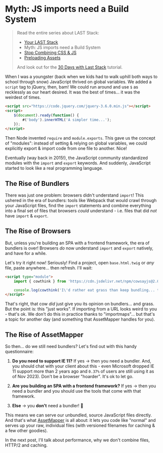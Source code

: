 # Myth: JS imports need a Build System

> Read the entire series about LAST Stack:
> * [Your LAST Stack](/blog/last-stack)
> * Myth: JS imports need a Build System
> * [Stop Combining CSS & JS](/blog/stop-combining-files)
> * [Preloading Assets](/blog/preloading)
>
> And look out for the [30 Days with Last Stack](https://symfonycasts.com/screencast/30-days-last)
> tutorial.

When I was a youngster (back when we kids had to walk uphill both ways to
school through snow) JavaScript thrived on global variables. We added a
`script` tag to jQuery, then, bam! We could run around and use `$` as
recklessly as our heart desired. It was the best of times... it was the
weirdest of times.

```html
<script src="https://code.jquery.com/jquery-3.6.0.min.js"></script>
<script>
    $(document).ready(function() {
        #('body').innerHTML('A simpler time...');
    });
</script>
```

Then Node invented `require` and `module.exports`. This gave
us the concept of "modules": instead of setting & relying on global
variables, we could explicitly export & import code from one file to
another. Nice!

Eventually (way back in 2015!), the JavaScript community standardized
modules with the `import` and `export` keywords. And suddenly,
JavaScript started to look like a real programming language.

## The Rise of Bundlers

There was just one problem: browsers didn't understand `import`! This ushered
in the era of bundlers: tools like Webpack that would crawl through your
JavaScript files, find the `import` statements and combine everything into a
final set of files that browsers *could* understand - i.e. files that did *not*
have `import` & `export`.

## The Rise of Browsers

But, unless you're building an SPA with a frontend framework, the era of
bundlers is over! Browsers *do* now understand `import` and `export` natively,
and have for a while.

Let's try it right now! Seriously! Find a project, open `base.html.twig` or *any* file,
paste anywhere... then refresh. I'll wait:

```html
<script type="module">
    import { cowthink } from 'https://cdn.jsdelivr.net/npm/cowsayjs@2.0.0/+esm';

    console.log(cowthink('I\'d rather eat grass than keep bundling... though I do ❤️ grass...'));
</script>
```

That's right, that cow *did* just give you its opinion on bundlers... and grass. But the
point is: this "just works". If importing from a URL looks weird to you - that's
ok. We don't do this in practice thanks to "importmaps"... but that's a topic
for another day (and something that AssetMapper handles for you).

## The Rise of AssetMapper

So then... do we still need bundlers? Let's find out with this handy questionnaire:

1) **Do you need to support IE 11?** If yes -> then you need a bundler.
And, you should chat with your client about this - even
Microsoft dropped IE 11 support more than 2 years ago and `0.37%`
of users are still using it as of Nov 2023). Don't be a browser "hoarder".
It's ok to let go.

2) **Are you building an SPA with a frontend framework?** If yes -> then you need
a bundler and you should use the tools that come with that framework.

3) **Else** -> you **don't** need a bundler! 🚀

This means we can serve our unbundled, source JavaScript files directly.
And that's what [AssetMapper](https://symfony.com/doc/current/frontend/asset_mapper.html)
is all about: it lets you code like "normal" and
serves up your raw, individual files (with versioned filenames for
caching & a few other goodies).

In the next post, I'll talk about performance, why we don't combine files,
HTTP/2 and caching.
